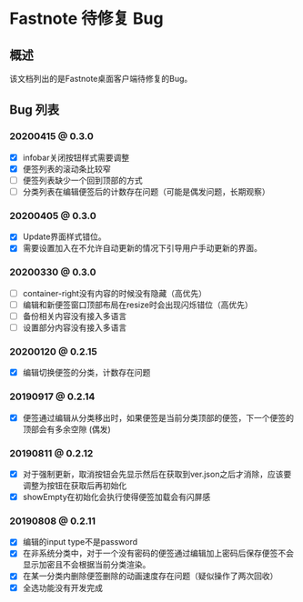 # Fastnote 待修复 Bug

## 概述

该文档列出的是Fastnote桌面客户端待修复的Bug。

## Bug 列表

### 20200415 @ 0.3.0

- [x] infobar关闭按钮样式需要调整
- [x] 便签列表的滚动条比较窄
- [ ] 便签列表缺少一个回到顶部的方式
- [ ] 分类列表在编辑便签后的计数存在问题（可能是偶发问题，长期观察）

### 20200405 @ 0.3.0

- [x] Update界面样式错位。
- [x] 需要设置加入在不允许自动更新的情况下引导用户手动更新的界面。

### 20200330 @ 0.3.0

- [ ] container-right没有内容的时候没有隐藏（高优先）
- [ ] 编辑和新便签窗口顶部布局在resize时会出现闪烁错位（高优先）
- [ ] 备份相关内容没有接入多语言
- [ ] 设置部分内容没有接入多语言

### 20200120 @ 0.2.15

- [x] 编辑切换便签的分类，计数存在问题

### 20190917 @ 0.2.14

- [x] 便签通过编辑从分类移出时，如果便签是当前分类顶部的便签，下一个便签的顶部会有多余空隙 (偶发)

### 20190811 @ 0.2.12

- [x] 对于强制更新，取消按钮会先显示然后在获取到ver.json之后才消除，应该要调整为按钮在获取后再初始化
- [x] showEmpty在初始化会执行使得便签加载会有闪屏感

### 20190808 @ 0.2.11

- [x] 编辑的input type不是password
- [x] 在非系统分类中，对于一个没有密码的便签通过编辑加上密码后保存便签不会显示加密且不会根据当前分类渲染。
- [x] 在某一分类内删除便签删除的动画速度存在问题（疑似操作了两次回收）
- [x] 全选功能没有开发完成
